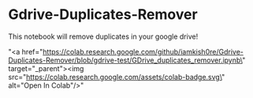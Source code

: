 # Gdrive-Duplicates-Remover
This notebook will remove duplicates in your google drive!

"<a href=\"https://colab.research.google.com/github/iamkish0re/Gdrive-Duplicates-Remover/blob/gdrive-test/GDrive_duplicates_remover.ipynb\" target=\"_parent\"><img src=\"https://colab.research.google.com/assets/colab-badge.svg\" alt=\"Open In Colab\"/></a>"

